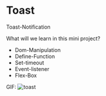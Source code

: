 # Toast
Toast-Notification

What will we learn in this mini project?
* Dom-Manipulation
* Define-Function
* Set-timeout
* Event-listener
* Flex-Box

GIF:
![toast](https://user-images.githubusercontent.com/92850417/233848837-3288da59-2f86-4a27-8064-3b7a199f28cd.gif)

